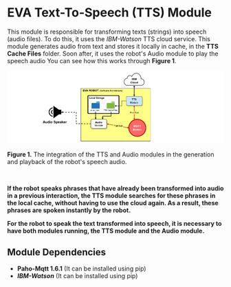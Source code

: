 # EVA Text-To-Speech (TTS) Module #

This module is responsible for transforming texts (strings) into speech (audio files). To do this, it uses the *IBM-Watson* TTS cloud service. This module generates audio from text and stores it locally in cache, in the **TTS Cache Files** folder. Soon after, it uses the robot's Audio module to play the speech audio You can see how this works through **Figure 1**.

![alt text](eva-tts-view.png)
<p aligh="center">
<strong>Figure 1.</strong> The integration of the TTS and Audio modules in the generation and playback of the robot's speech audio.
</p>
</br>

**If the robot speaks phrases that have already been transformed into audio in a previous interaction, the TTS module searches for these phrases in the local cache, without having to use the cloud again. As a result, these phrases are spoken instantly by the robot.**


**For the robot to speak the text transformed into speech, it is necessary to have both modules running, the TTS module and the Audio module.**

## Module Dependencies

* **Paho-Mqtt 1.6.1** (It can be installed using pip)
* ***IBM-Watson*** (It can be installed using pip)

